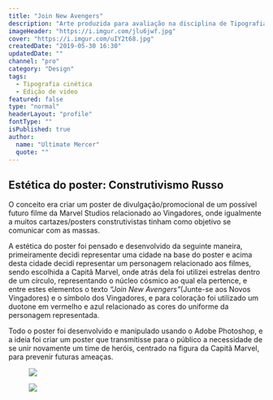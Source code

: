 ```yaml
---
title: "Join New Avengers"
description: "Arte produzida para avaliação na disciplina de Tipografia 1, do curso de Design Digital."
imageHeader: "https://i.imgur.com/jlu6jwf.jpg"
cover: "https://i.imgur.com/uIY2t68.jpg"
createdDate: "2019-05-30 16:30"
updatedDate: ""
channel: "pro"
category: "Design"
tags:
  - Tipografia cinética
  - Edição de video
featured: false
type: "normal"
headerLayout: "profile"
fontType: ""
isPublished: true
author:
  name: "Ultimate Mercer"
  quote: ""
---
```


## **Estética do poster: Construtivismo Russo**

O conceito era criar um poster de divulgação/promocional de um possível futuro filme da Marvel Studios relacionado ao Vingadores, onde igualmente a muitos cartazes/posters construtivistas tinham como objetivo se comunicar com as massas.

A estética do poster foi pensado e desenvolvido da seguinte maneira, primeiramente decidi representar uma cidade na base do poster e acima desta cidade decidi representar um personagem relacionado aos filmes, sendo escolhida a Capitã Marvel, onde atrás dela foi utilizei estrelas dentro de um círculo, representando o núcleo cósmico ao qual ela pertence, e entre estes elementos o texto _“Join New Avengers”_(Junte-se aos Novos Vingadores) e o símbolo dos Vingadores, e para coloração foi utilizado um duotone em vermelho e azul relacionado as cores do uniforme da personagem representada.

Todo o poster foi desenvolvido e manipulado usando o Adobe Photoshop, e a ideia foi criar um poster que transmitisse para o público a necessidade de se unir novamente um time de heróis, centrado na figura da Capitã Marvel, para prevenir futuras ameaças.

<figure>
  <img src="https://i.imgur.com/jlu6jwf.jpg" class="img-fluid mx-auto d-block">
</figure>

<figure>
  <img src="https://i.imgur.com/SG2navJ.jpg" class="img-fluid mx-auto d-block">
</figure>
